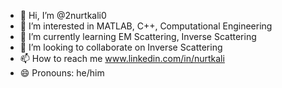 - 👋 Hi, I’m @2nurtkali0
- 👀 I’m interested in MATLAB, C++, Computational Engineering
- 🌱 I’m currently learning EM Scattering, Inverse Scattering
- 💞️ I’m looking to collaborate on Inverse Scattering
- 📫 How to reach me www.linkedin.com/in/nurtkali
- 😄 Pronouns: he/him

<!---
2nurtkali0/2nurtkali0 is a ✨ special ✨ repository because its `README.md` (this file) appears on your GitHub profile.
You can click the Preview link to take a look at your changes.
--->
